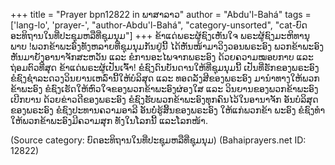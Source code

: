 +++
title = "Prayer bpn12822 in ພາສາລາວ"
author = "Abdu'l-Bahá"
tags = ['lang-lo', 'prayer-', "author-Abdu'l-Bahá", "category-unsorted", "cat-ບົດອະທິຖານໃນທີ່ປະຊຸມຫລືທີ່ຊຸມນຸມ"]
+++
ຂ້າແດ່ພຣະຜູ້ຊົງເຫັນໃຈ  ພຣະຜູ້ຊົງມະຫິທານຸພາບ !ພວກຂ້າພະອົງທັງຫລາຍທີ່ຊຸມນຸມກັນຢູ່ນີ້  ໄດ້ຫັນໜ້າມາວິງວອນພຣະອົງ   ພວກຂ້າພະອົງຫັນມາຍັງອານາຈັກສະຫວັນ ແລະ ຂໍການອະໄພຈາກພຣະອົງ  ດ້ວຍຄວາມໝອບກາບ ແລະຖ່ອມຕົວທີ່ສຸດ  ຂ້າແດ່ພຣະຜູ້ເປັນເຈົ້າ!  ຂໍຊົງດົນບັນດານໃຫ້ທີ່ຊຸມນຸມນີ້  ເປັນທີ່ຮັກຂອງພຣະອົງ  ຂໍຊົງຊໍາລະດວງວິນຍານເຫລົ່ານີ້ໃຫ້ບໍລິສຸດ ແລະ ທອດລັງສີຂອງພຣະອົງ  ມານໍາທາງໃຫ້ພວກຂ້າພະອົງ  ຂໍຊົງເຮັດໃຫ້ຫົວໃຈຂອງພວກຂ້າພະອົງຜ່ອງໃສ ແລະ ວິນຍານຂອງພວກຂ້າພະອົງເບີກບານ ດ້ວຍຂ່າວດີຂອງພຣະອົງ  ຂໍຊົງຮັບພວກຂ້າພະອົງທຸກຄົນໄວ້ໃນອານາຈັກ  ອັນບໍລິສຸດຂອງພຣະອົງ   ຂໍຊົງປະທານຄວາມອາລີ  ອັນບໍ່ຮູ້ສິ້ນຂອງພຣະອົງ  ໃຫ້ແກ່ພວກຂ້າ
ພະອົງ  ຂໍຊົງທໍາໃຫ້ພວກຂ້າພະອົງມີຄວາມສຸກ  ທັງໃນໂລກນີ້ ແລະໂລກໜ້າ.

(Source category: ບົດອະທິຖານໃນທີ່ປະຊຸມຫລືທີ່ຊຸມນຸມ)
(Bahaiprayers.net ID: 12822)
